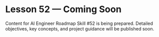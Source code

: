 # Lesson 52 — Coming Soon

Content for AI Engineer Roadmap Skill #52 is being prepared. Detailed objectives, key concepts, and project guidance will be published soon.
